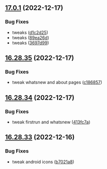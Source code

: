 ## [17.0.1](https://github.com/phandcock/GrampsView/compare/v16.28.35...v17.0.1) (2022-12-17)


### Bug Fixes

* tweaks ([d1c2d25](https://github.com/phandcock/GrampsView/commit/d1c2d25dacf93eccff87acf7b8b6e67ee77ec6d8))
* tweaks ([89ea26d](https://github.com/phandcock/GrampsView/commit/89ea26d98d2e10118256a0fd270076524645b408))
* tweaks ([3697d99](https://github.com/phandcock/GrampsView/commit/3697d99f0bf9d41b39a2e77ee72cdc2a0e659989))



## [16.28.35](https://github.com/phandcock/GrampsView/compare/v16.28.34...v16.28.35) (2022-12-17)


### Bug Fixes

* tweak whatsnew and about pages ([c186857](https://github.com/phandcock/GrampsView/commit/c186857bf35d2213f6e6404bbaeab52458d0887b))



## [16.28.34](https://github.com/phandcock/GrampsView/compare/v16.28.33...v16.28.34) (2022-12-17)


### Bug Fixes

* tweak firstrun and whatsnew ([413fc7a](https://github.com/phandcock/GrampsView/commit/413fc7a7e2973a9ebaee4b61b06d04b415a6c4e7))



## [16.28.33](https://github.com/phandcock/GrampsView/compare/v16.28.32...v16.28.33) (2022-12-16)


### Bug Fixes

* tweak android icons ([b7021a8](https://github.com/phandcock/GrampsView/commit/b7021a83368cc00562c86e3feafbfb27cd01b079))



